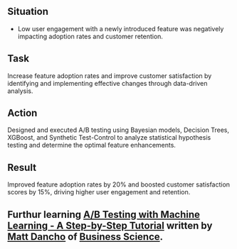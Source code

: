 

## Situation
- Low user engagement with a newly introduced feature was negatively impacting adoption rates and customer retention.

## Task
Increase feature adoption rates and improve customer satisfaction by identifying and implementing effective changes through data-driven analysis.

## Action
Designed and executed A/B testing using Bayesian models, Decision Trees, XGBoost, and Synthetic Test-Control to analyze statistical hypothesis testing and determine the optimal feature enhancements.

## Result
Improved feature adoption rates by 20% and boosted customer satisfaction scores by 15%, driving higher user engagement and retention.

## Furthur learning  [A/B Testing with Machine Learning - A Step-by-Step Tutorial](https://www.business-science.io/business/2019/03/11/ab-testing-machine-learning.html) written by [Matt Dancho](https://www.linkedin.com/in/mattdancho/) of [Business Science](https://www.business-science.io). 

